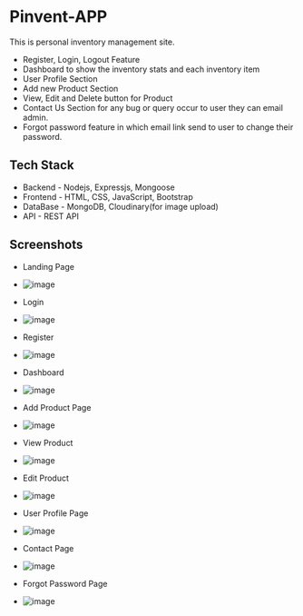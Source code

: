 # Pinvent-APP
This is personal inventory management site.
- Register, Login, Logout Feature
- Dashboard to show the inventory stats and each inventory item
- User Profile Section
- Add new Product Section
- View, Edit and Delete button for Product
- Contact Us Section for any bug or query occur to user they can email admin.
- Forgot password feature in which email link send to user to change their password.

## Tech Stack
- Backend - Nodejs, Expressjs, Mongoose
- Frontend - HTML, CSS, JavaScript, Bootstrap
- DataBase - MongoDB, Cloudinary(for image upload)
- API - REST API

## Screenshots
- Landing Page
- ![image](https://github.com/Roshankrshah/Pinvent-APP/assets/91787844/053565ad-e0a7-4e50-8c8d-a176cbfc8c34)

- Login
- ![image](https://github.com/Roshankrshah/Pinvent-APP/assets/91787844/9e714b93-0941-4669-bec7-b1746db25876)

- Register
- ![image](https://github.com/Roshankrshah/Pinvent-APP/assets/91787844/af099ce0-4b14-4907-85e2-27bdbd1effc0)

- Dashboard
- ![image](https://github.com/Roshankrshah/Pinvent-APP/assets/91787844/c505608e-44f3-48a0-a9cb-1fb258267e1e)

- Add Product Page
- ![image](https://github.com/Roshankrshah/Pinvent-APP/assets/91787844/941717ef-6533-47a0-b0bb-66fa38735f2f)

- View Product
- ![image](https://github.com/Roshankrshah/Pinvent-APP/assets/91787844/cee06988-d20b-4b44-bab4-60f874bdeb25)

- Edit Product
- ![image](https://github.com/Roshankrshah/Pinvent-APP/assets/91787844/ccd77dca-4062-434c-b544-c22fbba0f9d6)

- User Profile Page
- ![image](https://github.com/Roshankrshah/Pinvent-APP/assets/91787844/b94f6a66-882d-4dd5-99b4-4123d1e087ac)

- Contact Page
- ![image](https://github.com/Roshankrshah/Pinvent-APP/assets/91787844/fa03c471-f792-4594-8431-36f5bf93de80)

- Forgot Password Page
- ![image](https://github.com/Roshankrshah/Pinvent-APP/assets/91787844/93162d9e-74cb-4918-ab51-41ea95b0eff8)




    
